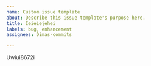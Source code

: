 ```yaml
---
name: Custom issue template
about: Describe this issue template's purpose here.
title: Ieieiejehei
labels: bug, enhancement
assignees: Dimas-commits

---
```


Uwiui8672i
